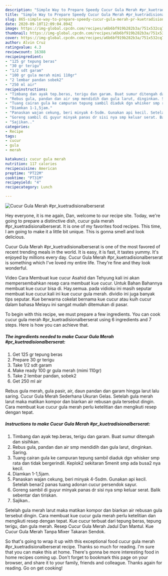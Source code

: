 ```yaml
---
description: "Simple Way to Prepare Speedy Cucur Gula Merah #pr_kuetradisionalberserat"
title: "Simple Way to Prepare Speedy Cucur Gula Merah #pr_kuetradisionalberserat"
slug: 865-simple-way-to-prepare-speedy-cucur-gula-merah-pr-kuetradisionalberserat
date: 2020-09-10T12:09:04.894Z
image: https://img-global.cpcdn.com/recipes/a6b6bf919b282b3a/751x532cq70/cucur-gula-merah-pr_kuetradisionalberserat-foto-resep-utama.jpg
thumbnail: https://img-global.cpcdn.com/recipes/a6b6bf919b282b3a/751x532cq70/cucur-gula-merah-pr_kuetradisionalberserat-foto-resep-utama.jpg
cover: https://img-global.cpcdn.com/recipes/a6b6bf919b282b3a/751x532cq70/cucur-gula-merah-pr_kuetradisionalberserat-foto-resep-utama.jpg
author: Alvin Cruz
ratingvalue: 4.3
reviewcount: 16388
recipeingredient:
- "125 gr tepung beras"
- "30 gr terigu"
- "1/2 sdt garam"
- "100 gr gula merah mimi 110gr"
- "2 lembar pandan sobek2"
- "250 ml air"
recipeinstructions:
- "Timbang dan ayak tep.beras, terigu dan garam. Buat sumur ditengah dan sisihkan."
- "Rebus gula, pandan dan air smp mendidih dan gula larut, dinginkan. Saring."
- "Tuang cairan gula ke campuran tepung sambil diaduk dgn whisker smp rata dan tidak bergerindil. Keplok2 sekitaran 5menit smp ada busa2 nya kecil."
- "Diamkan 1-1,5jam."
- "Panaskan wajan cekung, beri minyak 4-5sdm. Gunakan api kecil. Setelah benar2 panas tuang adonan cucur persendok sayur."
- "Goreng sambil di guyur minyak panas dr sisi nya smp keluar serat. Balik sebentar dan tiriskan."
- "Sajikan.."
categories:
- Recipe
tags:
- cucur
- gula
- merah

katakunci: cucur gula merah 
nutrition: 117 calories
recipecuisine: American
preptime: "PT22M"
cooktime: "PT31M"
recipeyield: "4"
recipecategory: Lunch

---
```



![Cucur Gula Merah #pr_kuetradisionalberserat](https://img-global.cpcdn.com/recipes/a6b6bf919b282b3a/751x532cq70/cucur-gula-merah-pr_kuetradisionalberserat-foto-resep-utama.jpg)

Hey everyone, it is me again, Dan, welcome to our recipe site. Today, we're going to prepare a distinctive dish, cucur gula merah #pr_kuetradisionalberserat. It is one of my favorites food recipes. This time, I am going to make it a little bit unique. This is gonna smell and look delicious.

Cucur Gula Merah #pr_kuetradisionalberserat is one of the most favored of recent trending meals in the world. It is easy, it is fast, it tastes yummy. It's enjoyed by millions every day. Cucur Gula Merah #pr_kuetradisionalberserat is something which I've loved my entire life. They're fine and they look wonderful.

Video Cara Membuat kue cucur Asahid dan Tehyung kali ini akan mempersembahkan resep cara membuat kue cucur. Untuk Bahan Bahannya membuat kue cucur bisa di. Hay.semua. pada vidioku ini masih seputar membuat kue cucur.kali ini kue cucur gula merah. dividio ini juga banyak tips seputar. Kue berwarna cokelat bernama kue cucur atau kuih cucur dalam bahasa Melayu ini sangat mudah ditemukan di pasar.


To begin with this recipe, we must prepare a few ingredients. You can cook cucur gula merah #pr_kuetradisionalberserat using 6 ingredients and 7 steps. Here is how you can achieve that.

<!--inarticleads1-->

##### The ingredients needed to make Cucur Gula Merah #pr_kuetradisionalberserat:

1. Get 125 gr tepung beras
1. Prepare 30 gr terigu
1. Take 1/2 sdt garam
1. Make ready 100 gr gula merah (mimi 110gr)
1. Take 2 lembar pandan, sobek2
1. Get 250 ml air


Rebus gula merah, gula pasir, air, daun pandan dan garam hingga larut lalu saring. Cucur Gula Merah Sederhana Ukuran Gelas. Setelah gula merah larut maka matikan kompor dan biarkan air rebusan gula tersebut dingin. Cara membuat kue cucur gula merah perlu ketelitian dan mengikuti resep dengan tepat. 

<!--inarticleads2-->

##### Instructions to make Cucur Gula Merah #pr_kuetradisionalberserat:

1. Timbang dan ayak tep.beras, terigu dan garam. Buat sumur ditengah dan sisihkan.
1. Rebus gula, pandan dan air smp mendidih dan gula larut, dinginkan. Saring.
1. Tuang cairan gula ke campuran tepung sambil diaduk dgn whisker smp rata dan tidak bergerindil. Keplok2 sekitaran 5menit smp ada busa2 nya kecil.
1. Diamkan 1-1,5jam.
1. Panaskan wajan cekung, beri minyak 4-5sdm. Gunakan api kecil. Setelah benar2 panas tuang adonan cucur persendok sayur.
1. Goreng sambil di guyur minyak panas dr sisi nya smp keluar serat. Balik sebentar dan tiriskan.
1. Sajikan..


Setelah gula merah larut maka matikan kompor dan biarkan air rebusan gula tersebut dingin. Cara membuat kue cucur gula merah perlu ketelitian dan mengikuti resep dengan tepat. Kue cucur terbuat dari tepung beras, tepung terigu, dan gula merah. Resep Cucur Gula Merah Jadul Dan Mantul. Kue Cucur Gula Merah Tanpa Mixer Takaran Sendok. 

So that's going to wrap it up with this exceptional food cucur gula merah #pr_kuetradisionalberserat recipe. Thanks so much for reading. I'm sure that you can make this at home. There's gonna be more interesting food in home recipes coming up. Don't forget to bookmark this page on your browser, and share it to your family, friends and colleague. Thanks again for reading. Go on get cooking!
